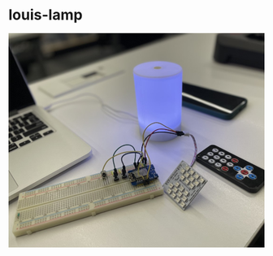 # louis-lamp
![photo](https://raw.githubusercontent.com/utsxumiao/louis-lamp/main/content/293403589_5036777473093983_4207789948534439203_n.png)
